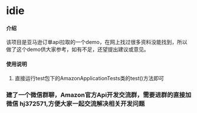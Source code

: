 # idie

#### 介绍
该项目是亚马逊订单api拉取的一个demo，在网上找过很多资料没能找到，所以做了这个demo供大家参考，如有不足，还望提出建议或意见。

#### 使用说明

1. 直接运行test包下的AmazonApplicationTests类的test()方法即可

### 建了一个微信群聊，Amazon官方Api开发交流群，需要进群的直接加微信 hj372571,方便大家一起交流解决相关开发问题
